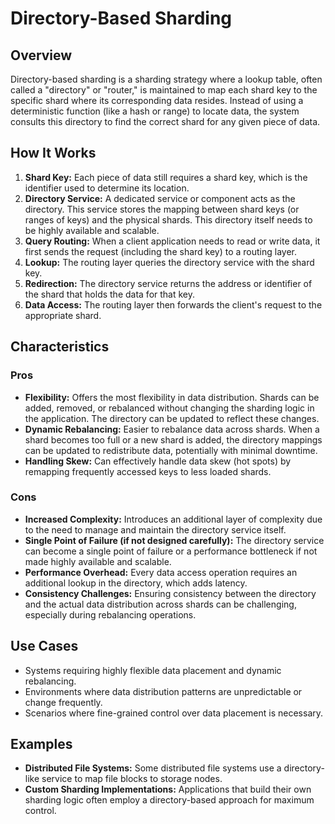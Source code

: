 # Directory-Based Sharding

## Overview

Directory-based sharding is a sharding strategy where a lookup table, often called a "directory" or "router," is maintained to map each shard key to the specific shard where its corresponding data resides. Instead of using a deterministic function (like a hash or range) to locate data, the system consults this directory to find the correct shard for any given piece of data.

## How It Works

1.  **Shard Key:** Each piece of data still requires a shard key, which is the identifier used to determine its location.
2.  **Directory Service:** A dedicated service or component acts as the directory. This service stores the mapping between shard keys (or ranges of keys) and the physical shards. This directory itself needs to be highly available and scalable.
3.  **Query Routing:** When a client application needs to read or write data, it first sends the request (including the shard key) to a routing layer.
4.  **Lookup:** The routing layer queries the directory service with the shard key.
5.  **Redirection:** The directory service returns the address or identifier of the shard that holds the data for that key.
6.  **Data Access:** The routing layer then forwards the client's request to the appropriate shard.

## Characteristics

### Pros

*   **Flexibility:** Offers the most flexibility in data distribution. Shards can be added, removed, or rebalanced without changing the sharding logic in the application. The directory can be updated to reflect these changes.
*   **Dynamic Rebalancing:** Easier to rebalance data across shards. When a shard becomes too full or a new shard is added, the directory mappings can be updated to redistribute data, potentially with minimal downtime.
*   **Handling Skew:** Can effectively handle data skew (hot spots) by remapping frequently accessed keys to less loaded shards.

### Cons

*   **Increased Complexity:** Introduces an additional layer of complexity due to the need to manage and maintain the directory service itself.
*   **Single Point of Failure (if not designed carefully):** The directory service can become a single point of failure or a performance bottleneck if not made highly available and scalable.
*   **Performance Overhead:** Every data access operation requires an additional lookup in the directory, which adds latency.
*   **Consistency Challenges:** Ensuring consistency between the directory and the actual data distribution across shards can be challenging, especially during rebalancing operations.

## Use Cases

*   Systems requiring highly flexible data placement and dynamic rebalancing.
*   Environments where data distribution patterns are unpredictable or change frequently.
*   Scenarios where fine-grained control over data placement is necessary.

## Examples

*   **Distributed File Systems:** Some distributed file systems use a directory-like service to map file blocks to storage nodes.
*   **Custom Sharding Implementations:** Applications that build their own sharding logic often employ a directory-based approach for maximum control.
